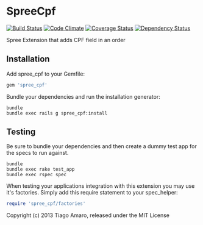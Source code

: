 SpreeCpf
========

[![Build Status](https://travis-ci.org/tiagoamaro/spree_cpf.png?branch=master)](https://travis-ci.org/tiagoamaro/spree_cpf)
[![Code Climate](https://codeclimate.com/github/tiagoamaro/spree_cpf.png)](https://codeclimate.com/github/tiagoamaro/spree_cpf)
[![Coverage Status](https://coveralls.io/repos/tiagoamaro/spree_cpf/badge.png)](https://coveralls.io/r/tiagoamaro/spree_cpf)
[![Dependency Status](https://gemnasium.com/tiagoamaro/spree_cpf.png)](https://gemnasium.com/tiagoamaro/spree_cpf)

Spree Extension that adds CPF field in an order

Installation
------------

Add spree_cpf to your Gemfile:

```ruby
gem 'spree_cpf'
```

Bundle your dependencies and run the installation generator:

```shell
bundle
bundle exec rails g spree_cpf:install
```

Testing
-------

Be sure to bundle your dependencies and then create a dummy test app for the specs to run against.

```shell
bundle
bundle exec rake test_app
bundle exec rspec spec
```

When testing your applications integration with this extension you may use it's factories.
Simply add this require statement to your spec_helper:

```ruby
require 'spree_cpf/factories'
```

Copyright (c) 2013 Tiago Amaro, released under the MIT License
